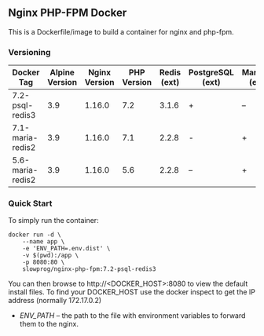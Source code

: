 ## Nginx PHP-FPM Docker

This is a Dockerfile/image to build a container for nginx and php-fpm.

### Versioning

| Docker Tag | Alpine Version | Nginx Version | PHP Version | Redis (ext) | PostgreSQL (ext) | MariaDB (ext) |
|-----|-------|-----|--------|--------|--------|--------|
| 7.2-psql-redis3 | 3.9 | 1.16.0 | 7.2 | 3.1.6 | + | – |
| 7.1-maria-redis2 | 3.9 | 1.16.0 | 7.1 | 2.2.8 | - | + |
| 5.6-maria-redis2 | 3.9 | 1.16.0 | 5.6 | 2.2.8 | – | + |

### Quick Start

To simply run the container:

```
docker run -d \
    --name app \
    -e 'ENV_PATH=.env.dist' \
    -v $(pwd):/app \
    -p 8080:80 \
    slowprog/nginx-php-fpm:7.2-psql-redis3
```

You can then browse to http://<DOCKER_HOST>:8080 to view the default install files. To find your DOCKER_HOST use the docker inspect to get the IP address (normally 172.17.0.2)

* *ENV_PATH* – the path to the file with environment variables to forward them to the nginx.